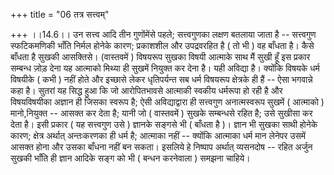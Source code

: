 +++
title = "06 तत्र सत्त्वम्"

+++
।।14.6।। उन सत्त्व आदि तीन गुणोंमेंसे पहले; सत्त्वगुणका लक्षण बतलाया जाता
है -- सत्त्वगुण स्फटिकमणिकी भाँति निर्मल होनेके कारण; प्रकाशशील और
उपद्रवरहित है ( तो भी ) वह बाँधता है। कैसे बाँधता है सुखकी आसक्तिसे।
(वास्तवमें ) विषयरूप सुखका विषयी आत्माके साथ मैं सुखी हूँ इस प्रकार
सम्बन्ध जो़ड़ देना यह आत्माको मिथ्या ही सुखमें नियुक्त कर देना है। यही
अविद्या है। क्योंकि विषयके धर्म विषयीके ( कभी ) नहीं होते और इच्छासे
लेकर धृतिपर्यन्त सब धर्म विषयरूप क्षेत्रके ही हैं -- ऐसा भगवान्ने कहा
है। सुतरां यह सिद्ध हुआ कि जो आरोपितभावसे आत्माकी स्वकीय धर्मरूपा हो रही
है और विषयविषयीका अज्ञान ही जिसका स्वरूप है; ऐसी अविद्याद्वारा ही
सत्त्वगुण अनात्मस्वरूप सुखमें ( आत्माको ) मानो,नियुक्त -- आसक्त कर देता
है; यानी जो ( वास्तवमें ) सुखके सम्बन्धसे रहित है; उसे सुखीसा कर देता
है। इसी प्रकार ( यह सत्त्वगुण उसे ) ज्ञानके सङ्गसे भी ( बाँधता है )।
ज्ञान भी सुखका साथी होनेके कारण; क्षेत्र अर्थात् अन्तःकरणका ही धर्म है;
आत्माका नहीं -- क्योंकि आत्माका धर्म मान लेनेपर उसमें आसक्त होना और उसका
बाँधना नहीं बन सकता। इसलिये हे निष्पाप अर्थात् व्यसनदोष -- रहित अर्जुन
सुखकी भाँति ही ज्ञान आदिके सङ्ग को भी ( बन्धन करनेवाला ) समझना चाहिये।
